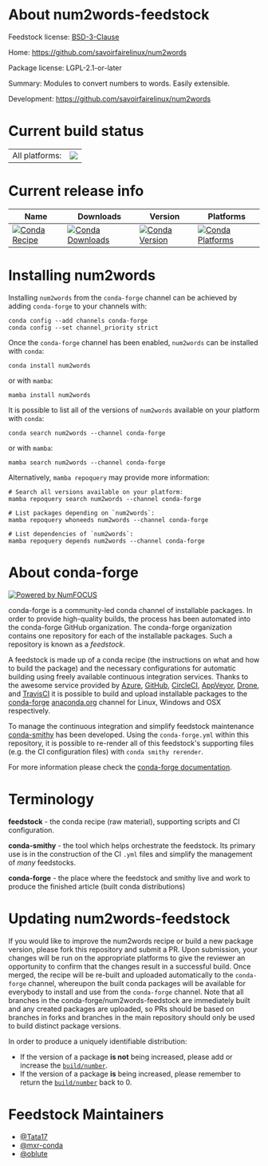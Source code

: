 About num2words-feedstock
=========================

Feedstock license: [BSD-3-Clause](https://github.com/conda-forge/num2words-feedstock/blob/main/LICENSE.txt)

Home: https://github.com/savoirfairelinux/num2words

Package license: LGPL-2.1-or-later

Summary: Modules to convert numbers to words. Easily extensible.

Development: https://github.com/savoirfairelinux/num2words

Current build status
====================


<table><tr><td>All platforms:</td>
    <td>
      <a href="https://dev.azure.com/conda-forge/feedstock-builds/_build/latest?definitionId=11353&branchName=main">
        <img src="https://dev.azure.com/conda-forge/feedstock-builds/_apis/build/status/num2words-feedstock?branchName=main">
      </a>
    </td>
  </tr>
</table>

Current release info
====================

| Name | Downloads | Version | Platforms |
| --- | --- | --- | --- |
| [![Conda Recipe](https://img.shields.io/badge/recipe-num2words-green.svg)](https://anaconda.org/conda-forge/num2words) | [![Conda Downloads](https://img.shields.io/conda/dn/conda-forge/num2words.svg)](https://anaconda.org/conda-forge/num2words) | [![Conda Version](https://img.shields.io/conda/vn/conda-forge/num2words.svg)](https://anaconda.org/conda-forge/num2words) | [![Conda Platforms](https://img.shields.io/conda/pn/conda-forge/num2words.svg)](https://anaconda.org/conda-forge/num2words) |

Installing num2words
====================

Installing `num2words` from the `conda-forge` channel can be achieved by adding `conda-forge` to your channels with:

```
conda config --add channels conda-forge
conda config --set channel_priority strict
```

Once the `conda-forge` channel has been enabled, `num2words` can be installed with `conda`:

```
conda install num2words
```

or with `mamba`:

```
mamba install num2words
```

It is possible to list all of the versions of `num2words` available on your platform with `conda`:

```
conda search num2words --channel conda-forge
```

or with `mamba`:

```
mamba search num2words --channel conda-forge
```

Alternatively, `mamba repoquery` may provide more information:

```
# Search all versions available on your platform:
mamba repoquery search num2words --channel conda-forge

# List packages depending on `num2words`:
mamba repoquery whoneeds num2words --channel conda-forge

# List dependencies of `num2words`:
mamba repoquery depends num2words --channel conda-forge
```


About conda-forge
=================

[![Powered by
NumFOCUS](https://img.shields.io/badge/powered%20by-NumFOCUS-orange.svg?style=flat&colorA=E1523D&colorB=007D8A)](https://numfocus.org)

conda-forge is a community-led conda channel of installable packages.
In order to provide high-quality builds, the process has been automated into the
conda-forge GitHub organization. The conda-forge organization contains one repository
for each of the installable packages. Such a repository is known as a *feedstock*.

A feedstock is made up of a conda recipe (the instructions on what and how to build
the package) and the necessary configurations for automatic building using freely
available continuous integration services. Thanks to the awesome service provided by
[Azure](https://azure.microsoft.com/en-us/services/devops/), [GitHub](https://github.com/),
[CircleCI](https://circleci.com/), [AppVeyor](https://www.appveyor.com/),
[Drone](https://cloud.drone.io/welcome), and [TravisCI](https://travis-ci.com/)
it is possible to build and upload installable packages to the
[conda-forge](https://anaconda.org/conda-forge) [anaconda.org](https://anaconda.org/)
channel for Linux, Windows and OSX respectively.

To manage the continuous integration and simplify feedstock maintenance
[conda-smithy](https://github.com/conda-forge/conda-smithy) has been developed.
Using the ``conda-forge.yml`` within this repository, it is possible to re-render all of
this feedstock's supporting files (e.g. the CI configuration files) with ``conda smithy rerender``.

For more information please check the [conda-forge documentation](https://conda-forge.org/docs/).

Terminology
===========

**feedstock** - the conda recipe (raw material), supporting scripts and CI configuration.

**conda-smithy** - the tool which helps orchestrate the feedstock.
                   Its primary use is in the construction of the CI ``.yml`` files
                   and simplify the management of *many* feedstocks.

**conda-forge** - the place where the feedstock and smithy live and work to
                  produce the finished article (built conda distributions)


Updating num2words-feedstock
============================

If you would like to improve the num2words recipe or build a new
package version, please fork this repository and submit a PR. Upon submission,
your changes will be run on the appropriate platforms to give the reviewer an
opportunity to confirm that the changes result in a successful build. Once
merged, the recipe will be re-built and uploaded automatically to the
`conda-forge` channel, whereupon the built conda packages will be available for
everybody to install and use from the `conda-forge` channel.
Note that all branches in the conda-forge/num2words-feedstock are
immediately built and any created packages are uploaded, so PRs should be based
on branches in forks and branches in the main repository should only be used to
build distinct package versions.

In order to produce a uniquely identifiable distribution:
 * If the version of a package **is not** being increased, please add or increase
   the [``build/number``](https://docs.conda.io/projects/conda-build/en/latest/resources/define-metadata.html#build-number-and-string).
 * If the version of a package **is** being increased, please remember to return
   the [``build/number``](https://docs.conda.io/projects/conda-build/en/latest/resources/define-metadata.html#build-number-and-string)
   back to 0.

Feedstock Maintainers
=====================

* [@Tata17](https://github.com/Tata17/)
* [@mxr-conda](https://github.com/mxr-conda/)
* [@oblute](https://github.com/oblute/)

